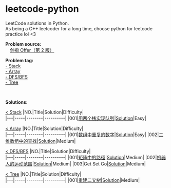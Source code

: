 # leetcode-python

LeetCode solutions in Python.  
As being a C++ leetcoder for a long time, choose python for leetcode practice lol <3  

**Problem source:**  
&emsp;[剑指 Offer（第 2 版）][0]  

[0]:https://leetcode-cn.com/problem-list/xb9nqhhg/

<div id="problem_tag"></div>

**Problem tag:**  
[- Stack](#stack)   
[- Array](#array)  
[- DFS/BFS](#dfs_bfs)  
[- Tree](#tree)

</br>

**Solutions:**  

<div id="stack"></div>  
 
[< Stack](#problem_tag)
|NO.|Title|Solution|Difficulty|  
|---|-----|--------|----------|
|001|[用两个栈实现队列](https://leetcode-cn.com/problems/yong-liang-ge-zhan-shi-xian-dui-lie-lcof/)|[Solution](./src/stack/yong-liang-ge-zhan-shi-xian-dui-lie-lcof.py)|Easy|

<div id="array"></div>  
 
[< Array](#problem_tag)
|NO.|Title|Solution|Difficulty|  
|---|-----|--------|----------|
|001|[数组中重复的数字](https://leetcode-cn.com/problems/shu-zu-zhong-zhong-fu-de-shu-zi-lcof/)|[Solution](./src/array/shu-zu-zhong-zhong-fu-de-shu-zi-lcof.py)|Easy|
|002|[二维数组中的查找](https://leetcode-cn.com/problems/er-wei-shu-zu-zhong-de-cha-zhao-lcof/)|[Solution](./src/array/er-wei-shu-zu-zhong-de-cha-zhao-lcof.py)|Medium|  

<div id="dfs_bfs"></div>  
 
[< DFS/BFS](#problem_tag)
|NO.|Title|Solution|Difficulty|  
|---|-----|--------|----------|
|001|[矩阵中的路径](https://leetcode-cn.com/problems/ju-zhen-zhong-de-lu-jing-lcof/)|[Solution](./src/dfs/ju-zhen-zhong-de-lu-jing-lcof.py)|Medium|
|002|[机器人的运动范围](https://leetcode-cn.com/problems/ji-qi-ren-de-yun-dong-fan-wei-lcof/)|[Solution](./src/dfs/ji-qi-ren-de-yun-dong-fan-wei-lcof.py)|Medium|
|003|Get Set Go|[Solution](./src/dfs/get-set-go.py)|Medium|

<div id="tree"></div>  
 
[< Tree](#problem_tag)
|NO.|Title|Solution|Difficulty|  
|---|-----|--------|----------|
|001|[重建二叉树](https://leetcode-cn.com/problems/zhong-jian-er-cha-shu-lcof/)|[Solution](./src/tree/zhong-jian-er-cha-shu-lcof.py)|Medium|

